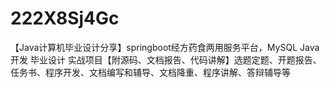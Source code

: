 # 222X8Sj4Gc
【Java计算机毕业设计分享】springboot经方药食两用服务平台，MySQL Java开发 毕业设计 实战项目【附源码、文档报告、代码讲解】选题定题、开题报告、任务书、程序开发、文档编写和辅导、文档降重、程序讲解、答辩辅导等
